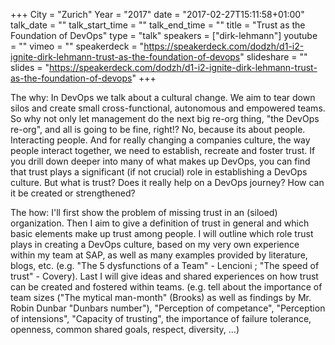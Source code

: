 +++
City = "Zurich"
Year = "2017"
date = "2017-02-27T15:11:58+01:00"
talk_date = ""
talk_start_time = ""
talk_end_time = ""
title = "Trust as the Foundation of DevOps"
type = "talk"
speakers = ["dirk-lehmann"]
youtube = ""
vimeo = ""
speakerdeck = "https://speakerdeck.com/dodzh/d1-i2-ignite-dirk-lehmann-trust-as-the-foundation-of-devops"
slideshare = ""
slides = "https://speakerdeck.com/dodzh/d1-i2-ignite-dirk-lehmann-trust-as-the-foundation-of-devops"
+++

The why:
In DevOps we talk about a cultural change.
We aim to tear down silos and create small cross-functional, autonomous and empowered
teams. So why not only let management do the next big re-org thing, "the DevOps re-org",
and all is going to be fine, right!? No, because its about people. Interacting people.
And for really changing a companies culture, the way people interact together, we need to
establish, recreate and foster trust. If you drill down deeper into many of what makes up
DevOps, you can find that trust plays a significant (if not crucial) role in
establishing a DevOps culture. But what is trust? Does it really help on a DevOps journey?
How can it be created or strengthened?

The how:
I'll first show the problem of missing trust in an (siloed) organization.
Then I aim to give a definition of trust in general and which basic elements make up trust
among people. I will outline which role trust plays in creating a DevOps culture, based on
my very own experience within my team at SAP, as well as many examples provided by
literature, blogs, etc. (e.g. "The 5 dysfunctions of a Team" - Lencioni ;
"The speed of trust" - Covery). Last I will give ideas and shared experiences on how trust
can be created and fostered within teams. (e.g. tell about the importance of team sizes
("The mytical man-month" (Brooks) as well as findings by Mr. Robin Dunbar "Dunbars number"),
"Perception of competance", "Perception of intensions", "Capacity of trusting", the
importance of failure tolerance, openness, common shared goals, respect, diversity, ...)
